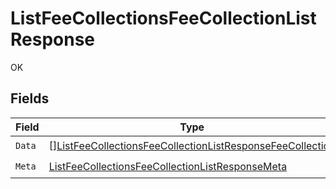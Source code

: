 # ListFeeCollectionsFeeCollectionListResponse

OK


## Fields

| Field                                                                                                                                             | Type                                                                                                                                              | Required                                                                                                                                          | Description                                                                                                                                       |
| ------------------------------------------------------------------------------------------------------------------------------------------------- | ------------------------------------------------------------------------------------------------------------------------------------------------- | ------------------------------------------------------------------------------------------------------------------------------------------------- | ------------------------------------------------------------------------------------------------------------------------------------------------- |
| `Data`                                                                                                                                            | [][ListFeeCollectionsFeeCollectionListResponseFeeCollection](../../models/operations/listfeecollectionsfeecollectionlistresponsefeecollection.md) | :heavy_check_mark:                                                                                                                                | N/A                                                                                                                                               |
| `Meta`                                                                                                                                            | [ListFeeCollectionsFeeCollectionListResponseMeta](../../models/operations/listfeecollectionsfeecollectionlistresponsemeta.md)                     | :heavy_check_mark:                                                                                                                                | N/A                                                                                                                                               |